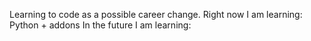 Learning to code as a possible career change. 
Right now I am learning: Python + addons
In the future I am learning:
